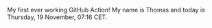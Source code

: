 My first ever working GitHub Action!
My name is Thomas and today is Thursday, 19 November, 07:16 CET. 
